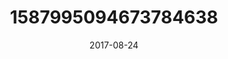 ---
title: "1587995094673784638"
image: "2017-08-24 07.29.48 1587995094673784638_46248401"
date: "2017-08-24"
type: "photo"
---
